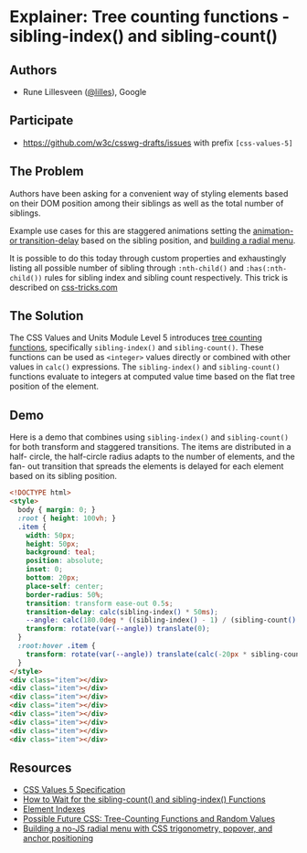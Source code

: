 # Explainer: Tree counting functions - sibling-index() and sibling-count()

## Authors

- Rune Lillesveen ([@lilles](https://github.com/lilles)), Google

## Participate

- https://github.com/w3c/csswg-drafts/issues with prefix `[css-values-5]`

## The Problem

Authors have been asking for a convenient way of styling elements based on
their DOM position among their siblings as well as the total number of siblings.

Example use cases for this are staggered animations setting the [animation- or
transition-delay](https://chriscoyier.net/2023/11/29/element-indexes/) based on
the sibling position, and [building a radial menu](https://una.im/radial-menu/).

It is possible to do this today through custom properties and exhaustingly
listing all possible number of sibling through `:nth-child()` and
`:has(:nth-child())` rules for sibling index and sibling count respectively.
This trick is described on [css-tricks.com](https://css-tricks.com/how-to-wait-for-the-sibling-count-and-sibling-index-functions/#aa-rubbing-two-sticks-together)

## The Solution

The CSS Values and Units Module Level 5 introduces [tree counting functions](https://drafts.csswg.org/css-values-5/#tree-counting),
specifically `sibling-index()` and `sibling-count()`. These functions can be
used as `<integer>` values directly or combined with other values in `calc()`
expressions. The `sibling-index()` and `sibling-count()` functions evaluate to
integers at computed value time based on the flat tree position of the element.

## Demo

Here is a demo that combines using `sibling-index()` and `sibling-count()` for
both transform and staggered transitions. The items are distributed in a half-
circle, the half-circle radius adapts to the number of elements, and the fan-
out transition that spreads the elements is delayed for each element based on
its sibling position.

```html
<!DOCTYPE html>
<style>
  body { margin: 0; }
  :root { height: 100vh; }
  .item {
    width: 50px;
    height: 50px;
    background: teal;
    position: absolute;
    inset: 0;
    bottom: 20px;
    place-self: center;
    border-radius: 50%;
    transition: transform ease-out 0.5s;
    transition-delay: calc(sibling-index() * 50ms);
    --angle: calc(180.0deg * ((sibling-index() - 1) / (sibling-count() - 1)));
    transform: rotate(var(--angle)) translate(0);
  }
  :root:hover .item {
    transform: rotate(var(--angle)) translate(calc(-20px * sibling-count()));
  }
</style>
<div class="item"></div>
<div class="item"></div>
<div class="item"></div>
<div class="item"></div>
<div class="item"></div>
<div class="item"></div>
<div class="item"></div>
<div class="item"></div>
```

## Resources

- [CSS Values 5 Specification](https://drafts.csswg.org/css-values-5/#tree-counting)
- [How to Wait for the sibling-count() and sibling-index() Functions](https://css-tricks.com/how-to-wait-for-the-sibling-count-and-sibling-index-functions/)
- [Element Indexes](https://chriscoyier.net/2023/11/29/element-indexes/)
- [Possible Future CSS: Tree-Counting Functions and Random Values](https://kizu.dev/tree-counting-and-random/)
- [Building a no-JS radial menu with CSS trigonometry, popover, and anchor positioning](https://una.im/radial-menu/)
